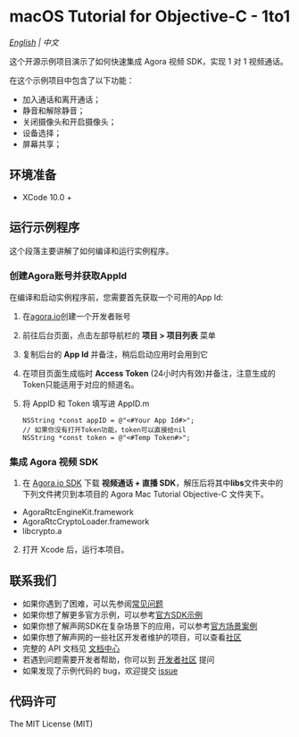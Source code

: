 # macOS Tutorial for Objective-C - 1to1

*[English](README.md) | 中文*

这个开源示例项目演示了如何快速集成 Agora 视频 SDK，实现 1 对 1 视频通话。

在这个示例项目中包含了以下功能：

- 加入通话和离开通话；
- 静音和解除静音；
- 关闭摄像头和开启摄像头；
- 设备选择；
- 屏幕共享；

## 环境准备

- XCode 10.0 +

## 运行示例程序

这个段落主要讲解了如何编译和运行实例程序。

### 创建Agora账号并获取AppId

在编译和启动实例程序前，您需要首先获取一个可用的App Id:

1. 在[agora.io](https://dashboard.agora.io/signin/)创建一个开发者账号
2. 前往后台页面，点击左部导航栏的 **项目 > 项目列表** 菜单
3. 复制后台的 **App Id** 并备注，稍后启动应用时会用到它
4. 在项目页面生成临时 **Access Token** (24小时内有效)并备注，注意生成的Token只能适用于对应的频道名。

5. 将 AppID 和 Token 填写进 AppID.m

    ```
    NSString *const appID = @"<#Your App Id#>";
    // 如果你没有打开Token功能，token可以直接给nil
    NSString *const token = @"<#Temp Token#>";
    ```

### 集成 Agora 视频 SDK

1. 在 [Agora.io SDK](https://www.agora.io/cn/blog/download/) 下载 **视频通话 + 直播 SDK**，解压后将其中**libs**文件夹中的下列文件拷贝到本项目的 Agora Mac Tutorial Objective-C 文件夹下。

  - AgoraRtcEngineKit.framework
  - AgoraRtcCryptoLoader.framework
  - libcrypto.a
  
2. 打开 Xcode 后，运行本项目。

## 联系我们

- 如果你遇到了困难，可以先参阅[常见问题](https://docs.agora.io/cn/faq)
- 如果你想了解更多官方示例，可以参考[官方SDK示例](https://github.com/AgoraIO)
- 如果你想了解声网SDK在复杂场景下的应用，可以参考[官方场景案例](https://github.com/AgoraIO-usecase)
- 如果你想了解声网的一些社区开发者维护的项目，可以查看[社区](https://github.com/AgoraIO-Community)
- 完整的 API 文档见 [文档中心](https://docs.agora.io/cn/)
- 若遇到问题需要开发者帮助，你可以到 [开发者社区](https://rtcdeveloper.com/) 提问
- 如果发现了示例代码的 bug，欢迎提交 [issue](https://github.com/AgoraIO/Basic-Video-Call/issues)

## 代码许可

The MIT License (MIT)

